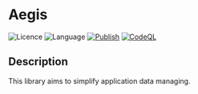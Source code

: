 # Aegis
![Licence](https://img.shields.io/github/license/jujulego/aegis)
![Language](https://img.shields.io/github/languages/top/jujulego/aegis)
[![Publish](https://github.com/Jujulego/aegis/actions/workflows/javascript.yml/badge.svg)](https://github.com/Jujulego/aegis/actions/workflows/javascript.yml)
[![CodeQL](https://github.com/Jujulego/aegis/actions/workflows/codeql-analysis.yml/badge.svg)](https://github.com/Jujulego/aegis/actions/workflows/codeql-analysis.yml)

## Description
This library aims to simplify application data managing.
